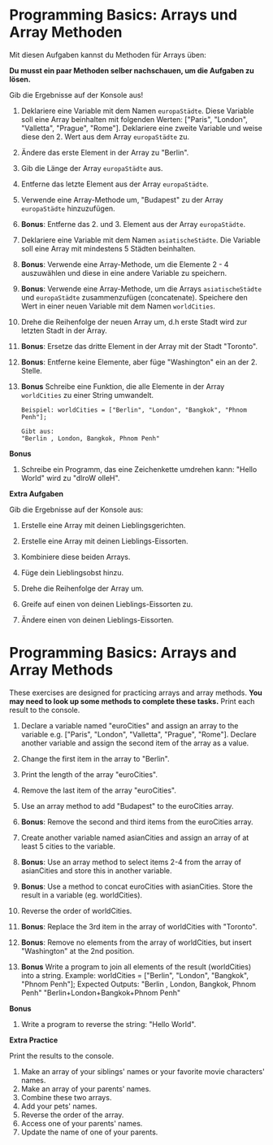# Programming Basics: Arrays und Array Methoden

Mit diesen Aufgaben kannst du Methoden für Arrays üben:

**Du musst ein paar Methoden selber nachschauen, um die Aufgaben zu lösen.** 

Gib die Ergebnisse auf der Konsole aus!


1. Deklariere eine Variable mit dem Namen `europaStädte`. Diese Variable soll eine Array beinhalten mit folgenden Werten: ["Paris", "London", "Valletta", "Prague", "Rome"]. Deklariere eine zweite Variable und weise diese den 2. Wert aus dem Array `europaStädte` zu. 

2. Ändere das erste Element in der Array zu "Berlin".

3. Gib die Länge der Array `europaStädte` aus. 

4. Entferne das letzte Element aus der Array `europaStädte`.

5. Verwende eine Array-Methode um, "Budapest" zu der Array `europaStädte` hinzuzufügen.

6. **Bonus**:  Entferne das 2. und 3. Element aus der Array `europaStädte`.


7. Deklariere eine Variable mit dem Namen `asiatischeStädte`. Die Variable soll eine Array mit mindestens 5 Städten beinhalten. 

8. **Bonus**: Verwende eine Array-Methode, um die Elemente 2 - 4 auszuwählen und diese in eine andere Variable zu speichern. 

9. **Bonus**: Verwende eine Array-Methode, um die Arrays `asiatischeStädte` und  `europaStädte` zusammenzufügen (concatenate). Speichere den Wert in einer neuen Variable mit dem Namen `worldCities`.  

10. Drehe die Reihenfolge der neuen Array um, d.h erste Stadt wird zur letzten Stadt in der Array.

11. **Bonus**: Ersetze das dritte Element in der Array mit der Stadt "Toronto". 

12. **Bonus**: Entferne keine Elemente, aber füge  "Washington" ein an der 2. Stelle.

13. **Bonus** Schreibe eine Funktion, die alle Elemente in der Array `worldCities` zu einer String umwandelt. 

        Beispiel: worldCities = ["Berlin", "London", "Bangkok", "Phnom Penh"];

        Gibt aus: 
        "Berlin , London, Bangkok, Phnom Penh"

**Bonus**

1. Schreibe ein Programm, das eine Zeichenkette umdrehen kann: "Hello World" wird zu "dlroW olleH". 

**Extra Aufgaben**

Gib die Ergebnisse auf der Konsole aus:


1. Erstelle eine Array mit deinen Lieblingsgerichten. 

2. Erstelle eine Array mit deinen Lieblings-Eissorten. 
3. Kombiniere diese beiden Arrays.
4. Füge dein Lieblingsobst hinzu.
5. Drehe die Reihenfolge der Array um.
6. Greife auf einen von deinen Lieblings-Eissorten zu.
7. Ändere einen von deinen Lieblings-Eissorten.


# Programming Basics: Arrays and Array Methods

These exercises are designed for practicing arrays and array methods. **You may need to look up some methods to complete these tasks.** Print each result to the console.

1. Declare a variable named "euroCities" and assign an array to the variable e.g. ["Paris", "London", "Valletta", "Prague", "Rome"]. Declare another variable and assign the second item of the array as a value.

2. Change the first item in the array to "Berlin".

3. Print the length of the array "euroCities".

4. Remove the last item of the array "euroCities". 

5. Use an array method to add "Budapest" to the euroCities array. 

6. **Bonus**: Remove the second and third items from the euroCities array. 

7. Create another variable named asianCities and assign an array of at least 5 cities to the variable.

8. **Bonus**: Use an array method to select items 2-4 from the array of asianCities and store this in another variable.  

9. **Bonus**: Use a method to concat euroCities with asianCities. Store the result in a variable (eg. worldCities).  

10. Reverse the order of worldCities.

11. **Bonus**: Replace the 3rd item in the array of worldCities with "Toronto". 

12. **Bonus**: Remove no elements from the array of worldCities, but insert "Washington" at the 2nd position.

13. **Bonus** Write a program to join all elements of the result (worldCities) into a string. 
Example: worldCities = ["Berlin", "London", "Bangkok", "Phnom Penh"];
Expected Outputs: 
"Berlin , London, Bangkok, Phnom Penh"
"Berlin+London+Bangkok+Phnom Penh" 

**Bonus**

1. Write a program to reverse the string: "Hello World". 

**Extra Practice**

Print the results to the console.

1. Make an array of your siblings' names or your favorite movie characters' names.
2. Make an array of your parents' names.
3. Combine these two arrays.
4. Add your pets' names.
5. Reverse the order of the array.
6. Access one of your parents' names.
7. Update the name of one of your parents. 
